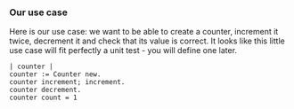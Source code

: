 
### Our use case


Here is our use case: we want to be able to create a counter, increment it twice, decrement it and check that its value is correct. It looks like this little use case will fit perfectly a unit test - you will define one later. 

```
| counter |
counter := Counter new.
counter increment; increment.
counter decrement.
counter count = 1
```


